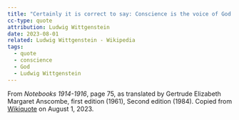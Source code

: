 ```yaml
---
title: "Certainly it is correct to say: Conscience is the voice of God."
cc-type: quote
attribution: Ludwig Wittgenstein
date: 2023-08-01
related: Ludwig Wittgenstein - Wikipedia
tags:
  - quote
  - conscience
  - God
  - Ludwig Wittgenstein
---
```

From *Notebooks 1914-1916*, page 75, as translated by Gertrude Elizabeth Margaret Anscombe, first edition (1961), Second edition (1984). Copied from [Wikiquote](https://en.wikiquote.org/wiki/Ludwig_Wittgenstein) on August 1, 2023.